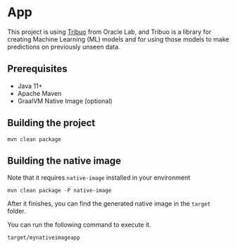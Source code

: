 # App

This project is using [Tribuo](https://tribuo.org) from Oracle Lab, 
and Tribuo is a library for creating Machine Learning (ML) models and for using those models to make predictions on previously unseen data.

## Prerequisites
- Java 11+
- Apache Maven
- GraalVM Native Image (optional)

## Building the project
```
mvn clean package
```

## Building the native image

Note that it requires `native-image` installed in your environment

```
mvn clean package -P native-image
```
After it finishes, you can find the generated native image in the `target
` folder. 

You can run the following command to execute it.

```
target/mynativeimageapp
```
